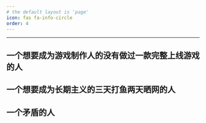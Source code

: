 ```yaml
---
# the default layout is 'page'
icon: fas fa-info-circle
order: 4
---
```


***

## 一个想要成为游戏制作人的没有做过一款完整上线游戏的人

## 一个想要成为长期主义的三天打鱼两天晒网的人

## 一个矛盾的人